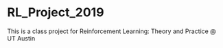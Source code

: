 # RL_Project_2019
This is a class project for Reinforcement Learning: Theory and Practice @ UT Austin
